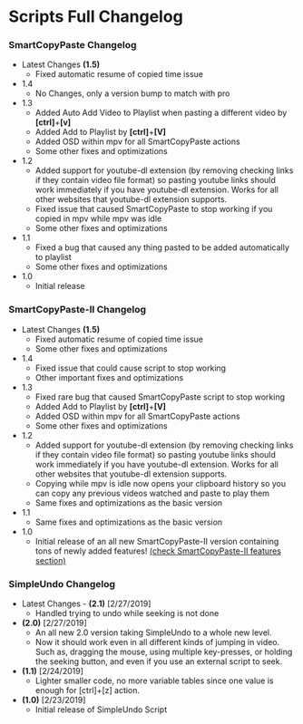# Scripts Full Changelog
### SmartCopyPaste Changelog
- Latest Changes **(1.5)**
	- Fixed automatic resume of copied time issue
- 1.4
	- No Changes, only a version bump to match with pro
- 1.3
	- Added Auto Add Video to Playlist when pasting a different video by  **[ctrl]**+**[v]**
	- Added Add to Playlist by **[ctrl]**+**[V]**
	- Added OSD within mpv for all SmartCopyPaste actions
	- Some other fixes and optimizations
- 1.2
	- Added support for youtube-dl extension (by removing checking links if they contain video file format) so pasting youtube links should work immediately if you have youtube-dl extension. Works for all other websites that youtube-dl extension supports.
	- Fixed issue that caused SmartCopyPaste to stop working if you copied in mpv while mpv was idle
	- Some other fixes and optimizations
- 1.1
	- Fixed a bug that caused any thing pasted to be added automatically to playlist
	- Some other fixes and optimizations
- 1.0
	- Initial release
### SmartCopyPaste-II Changelog
- Latest Changes **(1.5)**
	- Fixed automatic resume of copied time issue
	- Some other fixes and optimizations
- 1.4
	- Fixed issue that could cause script to stop working
	- Other important fixes and optimizations
- 1.3
	- Fixed rare bug that caused SmartCopyPaste script to stop working
	- Added Add to Playlist by **[ctrl]**+**[V]**
	- Added OSD within mpv for all SmartCopyPaste actions
	- Some other fixes and optimizations
- 1.2
	- Added support for youtube-dl extension (by removing checking links if they contain video file format) so pasting youtube links should work immediately if you have youtube-dl extension. Works for all other websites that youtube-dl extension supports.
	- Copying while mpv is idle now opens your clipboard history so you can copy any previous videos watched and paste to play them
	- Same fixes and optimizations as the basic version
- 1.1
	- Same fixes and optimizations as the basic version
- 1.0
	- Initial release of an all new SmartCopyPaste-II version containing tons of newly added features! [(check SmartCopyPaste-II features section)](https://github.com/Eisa01/mpv-scripts#SmartCopyPaste-II-ONLY-Features)
### SimpleUndo Changelog
 - Latest Changes - **(2.1)** [2/27/2019] 
 	- Handled trying to undo while seeking is not done
 - **(2.0)** [2/27/2019] 
	 - An all new 2.0 version taking SimpleUndo to a whole new level.
	 - Now it should work even in all different kinds of jumping in video. Such as, dragging the mouse, using multiple key-presses, or holding the seeking button, and even if you use an external script to seek.
 - **(1.1)** [2/24/2019] 
	- Lighter smaller code, no more variable tables since one value is enough for [ctrl]+[z] action.
 - **(1.0)** [2/23/2019] 
	- Initial release of SimpleUndo Script
